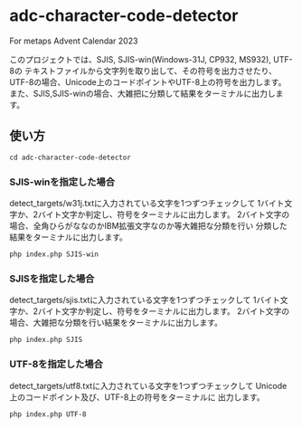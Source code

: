 # adc-character-code-detector

For metaps Advent Calendar 2023

このプロジェクトでは、SJIS, SJIS-win(Windows-31J, CP932, MS932), UTF-8の
テキストファイルから文字列を取り出して、その符号を出力させたり、
UTF-8の場合、Unicode上のコードポイントやUTF-8上の符号を出力します。
また、SJIS,SJIS-winの場合、大雑把に分類して結果をターミナルに出力します。

## 使い方

```
cd adc-character-code-detector
```

### SJIS-winを指定した場合
detect_targets/w31j.txtに入力されている文字を1つずつチェックして
1バイト文字か、2バイト文字か判定し、符号をターミナルに出力します。
2バイト文字の場合、全角ひらがななのかIBM拡張文字なのか等大雑把な分類を行い
分類した結果をターミナルに出力します。
```
php index.php SJIS-win
```

### SJISを指定した場合
detect_targets/sjis.txtに入力されている文字を1つずつチェックして
1バイト文字か、2バイト文字か判定し、符号をターミナルに出力します。
2バイト文字の場合、大雑把な分類を行い結果をターミナルに出力します。
```
php index.php SJIS
```

### UTF-8を指定した場合
detect_targets/utf8.txtに入力されている文字を1つずつチェックして
Unicode上のコードポイント及び、UTF-8上の符号をターミナルに
出力します。
```
php index.php UTF-8
```